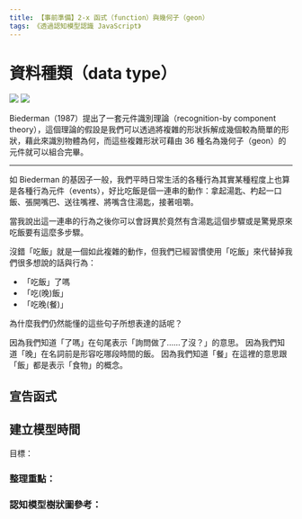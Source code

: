 ```yaml
---
title: 【事前準備】2-x 函式（function）與幾何子（geon）
tags: 《透過認知模型認識 JavaScript》
---
```


# 資料種類（data type）

![](https://i.imgur.com/zNJueBL.png)
![](https://i.imgur.com/fEx2YXe.jpg)

Biederman（1987）提出了一套元件識別理論（recognition-by component theory），這個理論的假設是我們可以透過將複雜的形狀拆解成幾個較為簡單的形狀，藉此來識別物體為何，而這些複雜形狀可藉由 36 種名為幾何子（geon）的元件就可以組合完畢。

---

如 Biederman 的基因子一般，我們平時日常生活的各種行為其實某種程度上也算是各種行為元件（events），好比吃飯是個一連串的動作：拿起湯匙、杓起一口飯、張開嘴巴、送往嘴裡、將嘴含住湯匙，接著咀嚼。

當我說出這一連串的行為之後你可以會訝異於竟然有含湯匙這個步驟或是驚覺原來吃飯要有這麼多步驟。

沒錯「吃飯」就是一個如此複雜的動作，但我們已經習慣使用「吃飯」來代替掉我們很多想說的話與行為：

- 「吃飯」了嗎
- 「吃(晚)飯」
- 「吃晚(餐)」

為什麼我們仍然能懂的這些句子所想表達的話呢？

因為我們知道「了嗎」在句尾表示「詢問做了……了沒？」的意思。
因為我們知道「晚」在名詞前是形容吃哪段時間的飯。
因為我們知道「餐」在這裡的意思跟「飯」都是表示「食物」的概念。

<!-- 講一下函式也能這麼做 -->

## 宣告函式




## 建立模型時間
目標：

### 整理重點：



### 認知模型樹狀圖參考：
